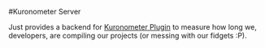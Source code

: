 #Kuronometer Server

Just provides a backend for [Kuronometer Plugin](https://github.com/pedrovgs/Kuronometer) to measure how long we, developers,
are compiling our projects (or messing with our fidgets :P).
